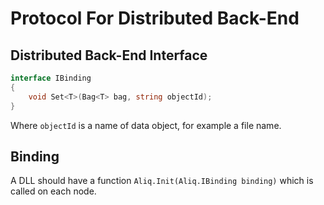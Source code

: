 # Protocol For Distributed Back-End

## Distributed Back-End Interface

```cs
interface IBinding
{
	void Set<T>(Bag<T> bag, string objectId);
}
```

Where `objectId` is a name of data object, for example a file name.

## Binding

A DLL should have a function `Aliq.Init(Aliq.IBinding binding)` which is called on each node.